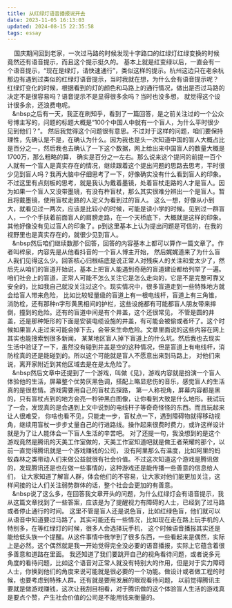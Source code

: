 ```yaml
---
title: 从红绿灯语音播报说开去
date: 2023-11-05 16:13:03
updated: 2024-08-15 22:35:58
tags: essay
---
```

&nbsp;&nbsp;&nbsp;&nbsp;国庆期间回到老家，一次过马路的时候发现十字路口的红绿灯红绿变换的时候竟然还有语音提示，而且这个提示挺久的。
基本上就是红变绿以后，一直会有一个语音提示，“现在是绿灯，请快速通行”，类似这样的提示。杭州这边只在老余杭那边有遇到过类似的红绿灯语音提示，当时我就在想，为什么会有语音提示呢？
红绿灯变化的时候，根据看到的灯的颜色和马路上的通行情况，做出是否过马路的决定不是很容易吗？语音提示不是显得很多余吗？当时也没多想，
就觉得这个设计很多余，还浪费电呢。  
&nbsp;&nbsp;&nbsp;&nbsp之后有一天，我正在刷知乎，看到了一篇回答，是之前关注过的一个公众号博主写的，问题的标题大概是“100个中国人中就有一个盲人，为什么平时很少见到他们？”。
然后我觉得这个问题很有意思。不过对于这样的问题，咱们要保持理性，先确认是不是，在确认为什么。因为我也是头一次知道中国的盲人大概占比是百分之一，然后我也去确认了一下这个数据，网上给出来中国盲人的数量大概是1700万，那么粗略的算，
确实是百分之一左右。那么说来这个提问的前提一百个人就有一个盲人是真实存在的情况，继续跟着这个提出问题的思路去思考，平时很少见到盲人吗？我再大脑中仔细思考了一下，好像确实没有什么看到盲人的印象。
不过这里有点刻板的思考，就是我认为戴着墨镜，处着盲杖走路的人才是盲人。因为如果一个盲人又没带墨镜，有没有杵盲杖，那么其实很难分辨出一个是盲人。暂且将戴墨镜，使用盲杖走路的人定义为看到过的盲人。
这么一想，好像从小到大，就看见过一两次，应该是比较小的时候，可能是读小学的时候。见到过一群盲人，一个个手扶着前面盲人的肩膀走路，在一个天桥底下，大概就是这样的印象。其他好像没有见过盲人的印象了。p到这里基本上认为提出问题是可信的，在我的视野里也是真实存在的，就很少见到盲人。    
&nbsp;&nbsp;&nbsp;&nbsp然后咱们继续数那个回答，回答的内容基本上都可以算作一篇文章了。作者叫梓泉，内容先是从他看抖音的一个盲人博主开始，
然后娓娓道来了为什么盲人我们见得这么少。回答核心归根结底是说正常人对残疾人的关注和爱太少了，然后先从咱们的盲道开始说，基本上把盲人能遇到奇葩的盲道建设都给列举了一遍。
咱们社会上的盲道，正常人可能不怎么关注它是怎么走向的，它是不是完整可靠又安全的，比如我自己就没关注过这个。现实情况中，很多盲道走到一些特殊地方就会给盲人带来危险，
比如比较轻量级的盲道上有一根电线杆，盲道上有三角锥，消防栓，还有那种n字形黄黑相间的护栏，这些设施都有可能都盲人朋友带来摔倒，撞到的危险。还有的盲道中间是有个井盖，这个还很常见，
不管是圆的井盖，还是那种矩形的下面是安装电缆设施的井盖，有可能会被偷或者坏了。这个时候如果盲人走过来可能会掉下去，会带来生命危险。文章里面说的这些内容在网上其实也能搜索到很多新闻，
某某地区盲人掉下盲道上的什么坑。然后我也去现实生活中验证了一下，虽然没有碰到井盖是空的这种情况，但是盲道上有电线杆，消防栓真的还是能碰到的。所以这个可能就是盲人不愿意出来到马路上，
对他们来说，离开家附近到其他区域去是在是太危险了。  
&nbsp;&nbsp;&nbsp;&nbsp然后文章中还提到了一个游戏，叫做《见》，游戏内容就是扮演一个盲人体验他的生活，屏幕整个优势灰黑色调，搭配上略显悲伤的音乐，感觉盲人的生活真的是很悲情。游戏需要用自己的盲杖去探路，
第一人称视角，屏幕内容都是黑的，只有盲杖点到的地方会亮一秒钟黑白图像，让你看到大致是什么地形。我试玩了一会，发现真的是会遇到上文中说到的电线杆子等奇奇怪怪的东西。而且玩起来让人很难受，
你啥也看不见，只能走一步，盲杖点一下，遇到障碍物就得移动视角，继续用盲杖一步步丈量自己的行进路线。操作起来很费时费力，或许这样设计就是为了让人能体会一下盲人生活的辛苦吧。
对了还提一句，我没想到的是这个游戏竟然是腾讯的天美工作室做的，天美工作室知道吧就是做王者荣耀的那个，以前一直觉得腾讯就是一个游戏赚钱的公司，
没有阿里那么有温度，比如阿里的蚂蚁森林之类带动人们来做公益就很有社会价值。不过这次知道这个游戏是腾讯做的，发现腾讯还是也在做一些事情的，这种游戏还是能传播一些善意的信息给人们，
让大家知道了解盲人群，体会他们的不容易，让大家对他们能更加关注，这样间接的让人们关注弱势群体的话，整个社会会更加的有善意。  
&nbsp;&nbsp;&nbsp;&nbsp说了这么多，在回答我文章开头的问题，为什么红绿灯会有语音提示，我从这篇文章找到了一些答案，应该是为了提醒视力有障碍的人士，已经到了过马路或者停止通行的时间。
这里不管是盲人还是说色盲，比如红绿色盲，他们就可以从语音中知道要过马路了。其实可能还有一些情况，比如现在走在路上玩手机的人特别多，在等红绿灯的时候，很多人会选择玩手机，
这个时候语音播报其实还是能给低头族一个提醒。从这件事情中我学到了很多东西，一些看起来是偶然，实际上是必然。这个偶然就是我一开始觉得完全没必要的语音播报，实际上它蕴含着很多善意和道路在里面。
我还知道了我们要跳开自己的视角看待问题，或者说多元角度的看待问题，比如这个语音对正常人就没有特别大的作用，但是对于实力障碍人士，你换到他们的角度来说可能就是很必要的一个功能。做设计或者做工程的时候，也要考虑到特殊人群。还有就是要用发展的眼观看待问题，
以前觉得腾讯主要就是做游戏赚钱，这次让我刮目相看，对于腾讯做的这个体验盲人生活的游戏真是要点个赞，产生社会价值的公司是不能用钱来衡量的。
